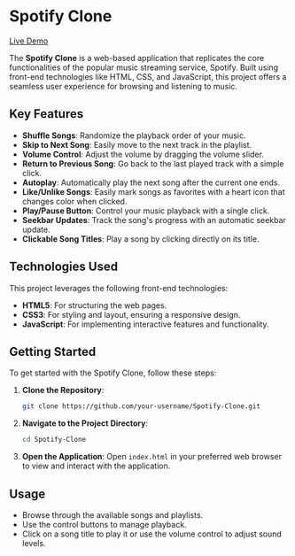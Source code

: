 
# Spotify Clone

[Live Demo](https://jalajgupta15.github.io/Spotify-clone/)

The **Spotify Clone** is a web-based application that replicates the core functionalities of the popular music streaming service, Spotify. Built using front-end technologies like HTML, CSS, and JavaScript, this project offers a seamless user experience for browsing and listening to music.

## Key Features

- **Shuffle Songs**: Randomize the playback order of your music.
- **Skip to Next Song**: Easily move to the next track in the playlist.
- **Volume Control**: Adjust the volume by dragging the volume slider.
- **Return to Previous Song**: Go back to the last played track with a simple click.
- **Autoplay**: Automatically play the next song after the current one ends.
- **Like/Unlike Songs**: Easily mark songs as favorites with a heart icon that changes color when clicked.
- **Play/Pause Button**: Control your music playback with a single click.
- **Seekbar Updates**: Track the song's progress with an automatic seekbar update.
- **Clickable Song Titles**: Play a song by clicking directly on its title.

## Technologies Used

This project leverages the following front-end technologies:

- **HTML5**: For structuring the web pages.
- **CSS3**: For styling and layout, ensuring a responsive design.
- **JavaScript**: For implementing interactive features and functionality.

## Getting Started

To get started with the Spotify Clone, follow these steps:

1. **Clone the Repository**:
   ```bash
   git clone https://github.com/your-username/Spotify-Clone.git
   ```

2. **Navigate to the Project Directory**:
   ```bash
   cd Spotify-Clone
   ```

3. **Open the Application**:
   Open `index.html` in your preferred web browser to view and interact with the application.

## Usage

- Browse through the available songs and playlists.
- Use the control buttons to manage playback.
- Click on a song title to play it or use the volume control to adjust sound levels.


